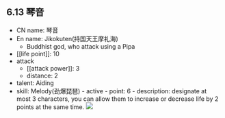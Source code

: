 ## 6.13 琴音

- CN name: 琴音
- En name: Jikokuten(持国天王摩礼海)
  - Buddhist god, who attack using a Pipa
- [[life point]]: 10
- attack
  - [[attack power]]: 3
  - distance: 2
- talent: Aiding
- skill: Melody(劲爆琵琶) - active - point: 6 - description: designate at most 3 characters, you can allow them to increase or decrease life by 2 points at the same time.
  ![](https://imgsa.baidu.com/forum/w%3D580/sign=dd4db163aeec08fa260013af69ef3d4d/5876ae99a9014c0844483d79047b02087af4f449.jpg)
